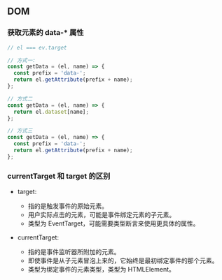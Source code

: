 ## DOM

### 获取元素的 data-\* 属性

```js
// el === ev.target

// 方式一:
const getData = (el, name) => {
  const prefix = 'data-';
  return el.getAttribute(prefix + name);
};

// 方式二
const getData = (el, name) => {
  return el.dataset[name];
};

// 方式三
const getData = (el, name) => {
  const prefix = 'data-';
  return el.getAttribute(prefix + name);
};
```

### currentTarget 和 target 的区别

- target:

  - 指的是触发事件的原始元素。
  - 用户实际点击的元素，可能是事件绑定元素的子元素。
  - 类型为 EventTarget，可能需要类型断言来使用更具体的属性。

- currentTarget:

  - 指的是事件监听器所附加的元素。
  - 即使事件是从子元素冒泡上来的，它始终是最初绑定事件的那个元素。
  - 类型为绑定事件的元素类型，类型为 HTMLElement。

